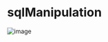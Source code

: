 # sqlManipulation
![image](https://user-images.githubusercontent.com/73265655/147420965-5bd5020b-9c20-48eb-a0f7-3733b43e393a.png)
